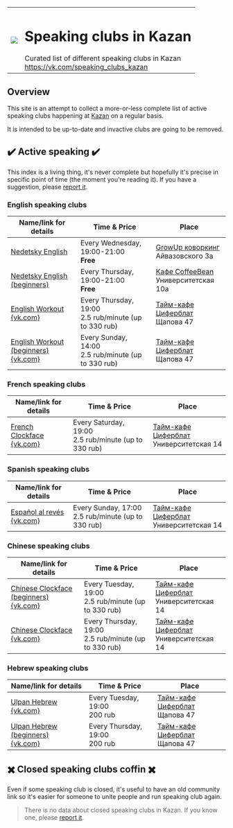 <table>
  <tr><td>
    <image src="https://avatars2.githubusercontent.com/u/44430516?s=400&u=6fea2d2e02b453ea48e2cea9ead958d4a819ebb9&v=4"/>
  </td><td>
    <h1>Speaking clubs in Kazan</h1>
    Curated list of different speaking clubs in Kazan<br>
    <a href="https://vk.com/speaking_clubs_kazan">https://vk.com/speaking_clubs_kazan</a>
  </td></tr>
</table>

## Overview

This site is an attempt to collect a more-or-less complete list of active
speaking clubs happening at [Kazan](https://en.wikipedia.org/wiki/Kazan) on a regular basis.

It is intended to be up-to-date and invactive clubs are going to be removed.

## ✔️ Active speaking ✔️

This index is a living thing, it's never complete but hopefully it's
precise in specific point of time (the moment you're reading it).
If you have a suggestion, please [report it](https://vk.com/speaking_clubs_kazan).

### English speaking clubs

| Name/link for details | Time & Price | Place |
|-----------------------|--------------|-------|
| [Nedetsky English](/english/growup_english_club) | Every Wednesday, 19:00-21:00<br>**Free** | [GrowUp коворкинг](https://vk.com/growupkzn)<br>Айвазовского 3а |
| [Nedetsky English (beginners)](/english/growup_english_club) | Every Thursday, 19:00-21:00<br>**Free** | [Кафе CoffeeBean](https://vk.com/coffeebeanofficial)<br>Университетская 10а |
| [English Workout](/english/english_workout)<br>[{vk.com}](https://vk.com/event126029075) | Every Thursday, 19:00<br>2.5 rub/minute (up to 330 rub) | [Тайм-кафе Циферблат](https://vk.com/clockfacekzn)<br>Щапова 47 |
| [English Workout (beginners)](/english/english_workout)<br>[{vk.com}](https://vk.com/event126029075) | Every Sunday, 14:00<br>2.5 rub/minute (up to 330 rub) | [Тайм-кафе Циферблат](https://vk.com/clockfacekzn)<br>Щапова 47 |

### French speaking clubs

| Name/link for details | Time & Price | Place |
|-----------------------|--------------|-------|
| [French Clockface](/french/french_clockface)<br>[{vk.com}](https://vk.com/event120418108) | Every Saturday, 19:00<br>2.5 rub/minute (up to 330 rub) | [Тайм-кафе Циферблат](https://vk.com/clockfacekzn)<br>Университетская 14 |

### Spanish speaking clubs

| Name/link for details | Time & Price | Place |
|-----------------------|--------------|-------|
| [Español al revés](/spanish/espanol_al_reves)<br>[{vk.com}](https://vk.com/event142194299) | Every Sunday, 17:00<br>2.5 rub/minute (up to 330 rub) | [Тайм-кафе Циферблат](https://vk.com/clockfacekzn)<br>Университетская 14 |

### Chinese speaking clubs

| Name/link for details | Time & Price | Place |
|-----------------------|--------------|-------|
| [Chinese Clockface (beginners)](/chinese/chinese_clockface)<br>[{vk.com}](https://vk.com/event169932534) | Every Tuesday, 19:00<br>2.5 rub/minute (up to 330 rub) | [Тайм-кафе Циферблат](https://vk.com/clockfacekzn)<br>Университетская 14 |
| [Chinese Clockface](/chinese/chinese_clockface)<br>[{vk.com}](https://vk.com/event169932534) | Every Thursday, 19:00<br>2.5 rub/minute (up to 330 rub) | [Тайм-кафе Циферблат](https://vk.com/clockfacekzn)<br>Университетская 14 |

### Hebrew speaking clubs

| Name/link for details | Time & Price | Place |
|-----------------------|--------------|-------|
| [Ulpan Hebrew](/hebrew/ulpan_hebrew)<br>[{vk.com}](https://vk.com/event172459259) | Every Tuesday, 19:00<br>200 rub | [Тайм-кафе Циферблат](https://vk.com/clockfacekzn)<br>Щапова 47 |
| [Ulpan Hebrew (beginners)](/hebrew/ulpan_hebrew)<br>[{vk.com}](https://vk.com/event172459259) | Every Thursday, 19:00<br>200 rub | [Тайм-кафе Циферблат](https://vk.com/clockfacekzn)<br>Щапова 47 |

## ✖️ Closed speaking clubs coffin ✖️

Even if some speaking club is closed, it's useful to have an old community link so it's easier for someone to unite people and run speaking club again.

> There is no data about closed speaking clubs in Kazan. If you know one, please [report it](https://vk.com/speaking_clubs_kazan).
